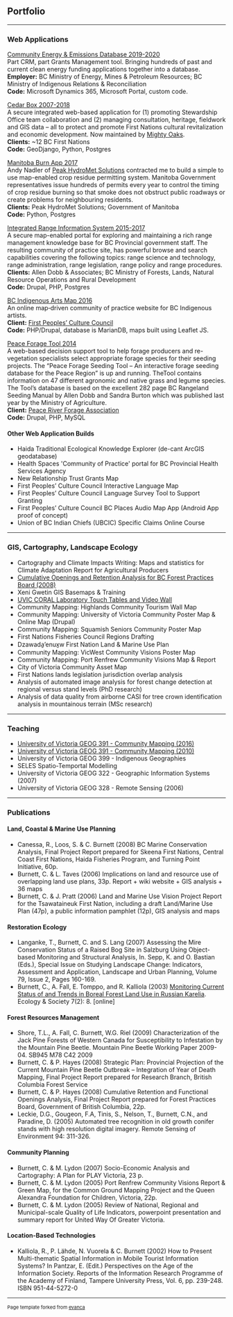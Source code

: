## Portfolio

---

### Web Applications

[Community Energy & Emissions Database 2019-2020](/project_ceed)<br/>
Part CRM, part Grants Management tool. Bringing hundreds of past and current clean energy funding applications together into a database.<br/>
**Employer:** BC Ministry of Energy, Mines & Petroleum Resources; BC Ministry of Indigenous Relations & Reconciliation<br/>
**Code:** Microsoft Dynamics 365, Microsoft Portal, custom code.<br/>

[Cedar Box 2007-2018](/project_cedarbox)<br/>
A secure integrated web-based application for (1) promoting Stewardship Office team collaboration and (2) managing consultation, heritage, fieldwork and GIS data – all to protect and promote First Nations cultural revitalization and economic development. Now maintained by [Mighty Oaks](https://www.mightyoaks.com/software-solutions/cedar-box/).<br/>
**Clients:** ~12 BC First Nations<br/>
**Code:** GeoDjango, Python, Postgres<br/>

[Manitoba Burn App 2017](/project_burn_app)<br/>
Andy Nadler of [Peak HydroMet Solutions](http://www.peakhydromet.ca/) contracted me to build a simple to use map-enabled crop residue permitting system. Manitoba Government representatives issue hundreds of permits every year to control the timing of crop residue burning so that smoke does not obstruct public roadways or create problems for neighbouring residents.<br/>
**Clients:** Peak HydroMet Solutions; Government of Manitoba<br/>
**Code:** Python, Postgres<br/>

[Integrated Range Information System 2015-2017](/project_iris)<br/>
A secure map-enabled portal for exploring and maintaining a rich range management knowledge base for BC Provincial government staff. The resulting community of practice site, has powerful browse and search capabilities covering the following topics: range science and technology, range administration, range legislation, range policy and range procedures. <br/>
**Clients:** Allen Dobb & Associates; BC Ministry of Forests, Lands, Natural Resource Operations and Rural Development<br/>
**Code:** Drupal, PHP, Postgres<br/>

[BC Indigenous Arts Map 2016](/project_fpcc_arts_map)<br/>
An online map‐driven community of practice website for BC Indigenous artists.<br/>
**Client:** [First Peoples’ Culture Council](https://www.fp-artsmap.ca/)<br/>
**Code:** PHP/Drupal, database is MarianDB, maps built using Leaflet JS.<br/>

[Peace Forage Tool 2014](http://peaceforagetool.ca/)<br/>
A web-based decision support tool to help forage producers and re-vegetation specialists select appropriate forage species for their seeding projects. The “Peace Forage Seeding Tool – An interactive forage seeding database for the Peace Region” is up and running. TheTool contains information on 47 different agronomic and native grass and legume species. The Tool’s database is based on the excellent 282 page BC Rangeland Seeding Manual by Allen Dobb and Sandra Burton which was published last year by the Ministry of Agriculture.<br/>
**Client:** [Peace River Forage Association](http://www.peaceforage.bc.ca/)<br/>
**Code:** Drupal, PHP, MySQL<br/>

#### Other Web Application Builds

- Haida Traditional Ecological Knowledge Explorer (de-cant ArcGIS geodatabase)
- Health Spaces 'Community of Practice' portal for BC Provincial Health Services Agency
- New Relationship Trust Grants Map
- First Peoples’ Culture Council Interactive Language Map
- First Peoples’ Culture Council Language Survey Tool to Support Granting
- First Peoples’ Culture Council BC Places Audio Map App (Android App proof of concept)
- Union of BC Indian Chiefs (UBCIC) Specific Claims Online Course

---

### GIS, Cartography, Landscape Ecology

- Cartography and Climate Impacts Writing: Maps and statistics for Climate Adaptation Report for Agricultural Producers
- [Cumulative Openings and Retention Analysis for BC Forest Practices Board (2008)](/project_cumm_openings)
- Xeni Gwetin GIS Basemaps & Training
- [UVIC CORAL Laboratory Touch Tables and Video Wall](/project_uvic_coral_lab)
- Community Mapping: Highlands Community Tourism Wall Map
- Community Mapping: University of Victoria Community Poster Map & Online Map (Drupal)
- Community Mapping: Squamish Seniors Community Poster Map
- First Nations Fisheries Council Regions Drafting
- Dzawada̱ʼenux̱w First Nation Land & Marine Use Plan
- Community Mapping: VicWest Community Visions Poster Map
- Community Mapping: Port Renfrew Community Visions Map & Report
- City of Victoria Community Asset Map
- First Nations lands legislation jurisdiction overlap analysis
- Analysis of automated image analysis for forest change detection at regional versus stand levels (PhD research)
- Analysis of data quality from airborne CASI for tree crown identification analysis in mountainous terrain (MSc research)

---

### Teaching

- [University of Victoria GEOG 391 - Community Mapping (2016)](/course_comm_map)
- [University of Victoria GEOG 391 - Community Mapping (2010)](/course_comm_map)
- University of Victoria GEOG 399 - Indigenous Geographies
- SELES Spatio-Temportal Modelling
- University of Victoria GEOG 322 - Geographic Information Systems (2007)
- University of Victoria GEOG 328 - Remote Sensing (2006)

---

### Publications

#### Land, Coastal & Marine Use Planning
- Canessa, R., Loos, S. & C. Burnett (2008) BC Marine Conservation Analysis, Final Project Report prepared for Skeena First Nations, Central Coast First Nations, Haida Fisheries Program, and Turning Point Initiative, 60p.
- Burnett, C. & L. Taves (2006) Implications on land and resource use of overlapping land use plans, 33p. Report + wiki website + GIS analysis + 36 maps
- Burnett, C. & J. Pratt (2006) Land and Marine Use Vision Project Report for the Tsawataineuk First Nation, including a draft Land/Marine Use Plan (47p), a public information pamphlet (12p), GIS analysis and maps

#### Restoration Ecology
- Langanke, T., Burnett, C. and S. Lang (2007) Assessing the Mire Conservation Status of a Raised Bog Site in Salzburg Using Object-based Monitoring and Structural Analysis, In. Sepp, K. and O. Bastian (Eds.), Special Issue on Studying Landscape Change: Indicators, Assessment and Application, Landscape and Urban Planning, Volume 79, Issue 2, Pages 160-169.
- Burnett, C., A. Fall, E. Tomppo, and R. Kalliola (2003) [Monitoring Current Status of and Trends in Boreal Forest Land Use in Russian Karelia](https://www.ecologyandsociety.org/vol7/iss2/art8/). Ecology & Society 7(2): 8. [online]

#### Forest Resources Management
- Shore, T.L., A. Fall, C. Burnett, W.G. Riel (2009) Characterization of the Jack Pine Forests of Western Canada for Susceptibility to Infestation by the Mountain Pine Beetle. Mountain Pine Beetle Working Paper 2009-04. SB945 M78 C42 2009
- Burnett, C. & P. Hayes (2008) Strategic Plan: Provincial Projection of the Current Mountain Pine Beetle Outbreak – Integration of Year of Death Mapping, Final Project Report prepared for Research Branch, British Columbia Forest Service
- Burnett, C. & P. Hayes (2008) Cumulative Retention and Functional Openings Analysis, Final Project Report prepared for Forest Practices Board, Government of British Columbia, 22p.
- Leckie, D.G., Gougeon, F.A, Tinis, S., Nelson, T., Burnett, C.N., and Paradine, D. (2005) Automated tree recognition in old growth conifer stands with high resolution digital imagery. Remote Sensing of Environment 94: 311-326.

#### Community Planning
- Burnett, C. & M. Lydon (2007) Socio-Economic Analysis and Cartography: A Plan for PLAY Victoria, 23 p.
- Burnett, C. & M. Lydon (2005) Port Renfrew Community Visions Report & Green Map, for the Common Ground Mapping Project and the Queen Alexandra Foundation for Children, Victoria, 22p.
- Burnett, C. & M. Lydon (2005) Review of National, Regional and Municipal-scale Quality of Life Indicators, powerpoint presentation and summary report for United Way Of Greater Victoria.

#### Location-Based Technologies
- Kalliola, R., P. Lähde, N. Vuorela & C. Burnett (2002) How to Present Multi-thematic Spatial Information in Mobile Tourist Information Systems? In Pantzar, E. (Edit.) Perspectives on the Age of the Information Society. Reports of the Information Research Programme of the Academy of Finland, Tampere University Press, Vol. 6, pp. 239-248. ISBN 951-44-5272-0

---
<p style="font-size:11px">Page template forked from <a href="https://github.com/evanca/quick-portfolio">evanca</a></p>
<!-- Remove above link if you don't want to attibute -->
